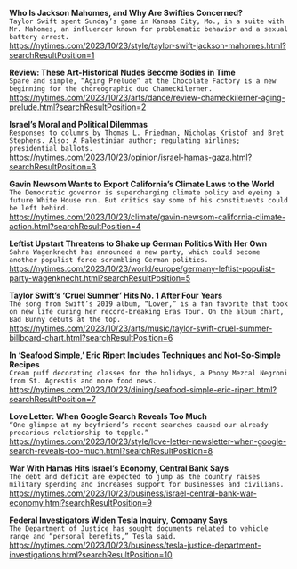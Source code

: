**Who Is Jackson Mahomes, and Why Are Swifties Concerned?**\
`Taylor Swift spent Sunday’s game in Kansas City, Mo., in a suite with Mr. Mahomes, an influencer known for problematic behavior and a sexual battery arrest.`\
https://nytimes.com/2023/10/23/style/taylor-swift-jackson-mahomes.html?searchResultPosition=1

**Review: These Art-Historical Nudes Become Bodies in Time**\
`Spare and simple, “Aging Prelude” at the Chocolate Factory is a new beginning for the choreographic duo Chameckilerner.`\
https://nytimes.com/2023/10/23/arts/dance/review-chameckilerner-aging-prelude.html?searchResultPosition=2

**Israel’s Moral and Political Dilemmas**\
`Responses to columns by Thomas L. Friedman, Nicholas Kristof and Bret Stephens. Also: A Palestinian author; regulating airlines; presidential ballots.`\
https://nytimes.com/2023/10/23/opinion/israel-hamas-gaza.html?searchResultPosition=3

**Gavin Newsom Wants to Export California’s Climate Laws to the World**\
`The Democratic governor is supercharging climate policy and eyeing a future White House run. But critics say some of his constituents could be left behind.`\
https://nytimes.com/2023/10/23/climate/gavin-newsom-california-climate-action.html?searchResultPosition=4

**Leftist Upstart Threatens to Shake up German Politics With Her Own**\
`Sahra Wagenknecht has announced a new party, which could become another populist force scrambling German politics.`\
https://nytimes.com/2023/10/23/world/europe/germany-leftist-populist-party-wagenknecht.html?searchResultPosition=5

**Taylor Swift’s ‘Cruel Summer’ Hits No. 1 After Four Years**\
`The song from Swift’s 2019 album, “Lover,” is a fan favorite that took on new life during her record-breaking Eras Tour. On the album chart, Bad Bunny debuts at the top.`\
https://nytimes.com/2023/10/23/arts/music/taylor-swift-cruel-summer-billboard-chart.html?searchResultPosition=6

**In ‘Seafood Simple,’ Eric Ripert Includes Techniques and Not-So-Simple Recipes**\
`Cream puff decorating classes for the holidays, a Phony Mezcal Negroni from St. Agrestis and more food news.`\
https://nytimes.com/2023/10/23/dining/seafood-simple-eric-ripert.html?searchResultPosition=7

**Love Letter: When Google Search Reveals Too Much**\
`“One glimpse at my boyfriend’s recent searches caused our already precarious relationship to topple.”`\
https://nytimes.com/2023/10/23/style/love-letter-newsletter-when-google-search-reveals-too-much.html?searchResultPosition=8

**War With Hamas Hits Israel’s Economy, Central Bank Says**\
`The debt and deficit are expected to jump as the country raises military spending and increases support for businesses and civilians.`\
https://nytimes.com/2023/10/23/business/israel-central-bank-war-economy.html?searchResultPosition=9

**Federal Investigators Widen Tesla Inquiry, Company Says**\
`The Department of Justice has sought documents related to vehicle range and “personal benefits,” Tesla said.`\
https://nytimes.com/2023/10/23/business/tesla-justice-department-investigations.html?searchResultPosition=10

